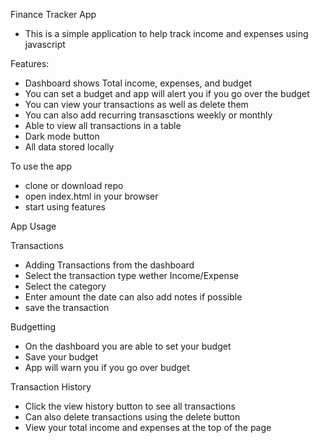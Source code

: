 Finance Tracker App
- This is a simple application to help track income and expenses using javascript

Features:
- Dashboard shows Total income, expenses, and budget
- You can set a budget and app will alert you if you go over the budget
- You can view your transactions as well as delete them
- You can also add recurring transasctions weekly or monthly
- Able to view all transactions in a table
- Dark mode button
- All data stored locally

To use the app
- clone or download repo
- open index.html in your browser
- start using features

App Usage

Transactions
- Adding Transactions from the dashboard
- Select the transaction type wether Income/Expense
- Select the category
- Enter amount the date can also add notes if possible
- save the transaction

Budgetting
- On the dashboard you are able to set your budget
- Save your budget
- App will warn you if you go over budget

Transaction History
- Click the view history button to see all transactions
- Can also delete transactions using the delete button
- View your total income and expenses at the top of the page
